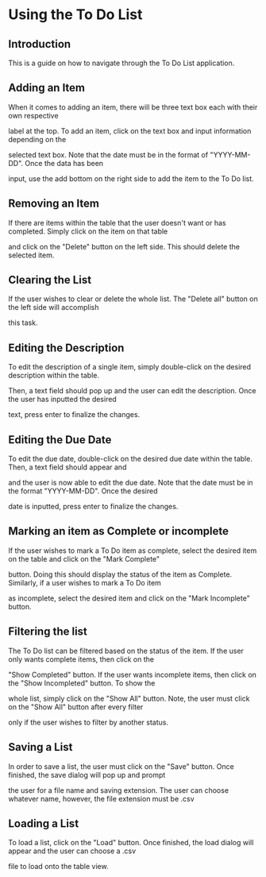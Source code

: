 # Using the To Do List


## Introduction

This is a guide on how to navigate through the To Do List application.

## Adding an Item

When it comes to adding an item, there will be three text box each with their own respective

label at the top. To add an item, click on the text box and input information depending on the

selected text box. Note that the date must be in the format of "YYYY-MM-DD". Once the data has been

input, use the add bottom on the right side to add the item to the To Do list.

## Removing an Item

If there are items within the table that the user doesn't want or has completed. Simply click on the item on that table

and click on the "Delete" button on the left side. This should delete the selected item.

## Clearing the List

If the user wishes to clear or delete the whole list. The "Delete all" button on the left side will accomplish

this task.

## Editing the Description

To edit the description of a single item, simply double-click on the desired description within the table.

Then, a text field should pop up and the user can edit the description. Once the user has inputted the desired

text, press enter to finalize the changes.

## Editing the Due Date

To edit the due date, double-click on the desired due date within the table. Then, a text field should appear and

and the user is now able to edit the due date. Note that the date must be in the format "YYYY-MM-DD". Once the desired

date is inputted, press enter to finalize the changes.

## Marking an item as Complete or incomplete

If the user wishes to mark a To Do item as complete, select the desired item on the table and click on the "Mark Complete"

button. Doing this should display the status of the item as Complete. Similarly, if a user wishes to mark a To Do item 

as incomplete, select the desired item and click on the "Mark Incomplete" button.

## Filtering the list

The To Do list can be filtered based on the status of the item. If the user only wants complete items, then click on the 

"Show Completed" button. If the user wants incomplete items, then click on the "Show Incompleted" button. To show the 

whole list, simply click on the "Show All" button. Note, the user must click on the "Show All" button after every filter

only if the user wishes to filter by another status.

## Saving a List

In order to save a list, the user must click on the "Save" button. Once finished, the save dialog will pop up and prompt

the user for a file name and saving extension. The user can choose whatever name, however, the file extension must be .csv

## Loading a List

To load a list, click on the "Load" button. Once finished, the load dialog will appear and the user can choose a .csv

file to load onto the table view.